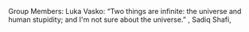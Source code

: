 Group Members:
Luka Vasko: “Two things are infinite: the universe and human stupidity; and I'm not sure about the universe.” ,
Sadiq Shafi,
